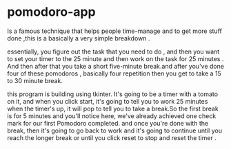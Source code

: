 # pomodoro-app


Is a famous technique that helps people time-manage and to get more stuff done ,this is a basically a very simple breakdown .

essentially, you figure out the task that you need to do , and then you want to set your timer to the 25 minute and then work on the task for 25 minutes . And then after that you take a short five-minute break.and after you've done four of these pomodoros , basically four repetition then you get to take a 15 to 30 minute break.

this program is building using tkinter. It's going to be a timer with a tomato on it, and when you click start, it's going to tell you to work 25 minutes when the timer's up, it will pop to tell you to take a break.So the first break is for 5 minutes and you'll notice here, we've already achieved one check mark for our first Pomodoro completed.
and once you're done with the break, then it's going to go back to work and it's going to continue until you reach the longer break or until you click reset to stop and reset the timer .

